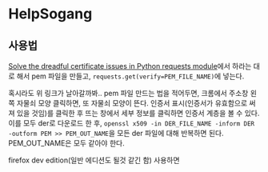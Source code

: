 # HelpSogang
## 사용법
[Solve the dreadful certificate issues in Python requests module](https://levelup.gitconnected.com/solve-the-dreadful-certificate-issues-in-python-requests-module-2020d922c72f)에서 하라는 대로 해서 pem 파일을 만들고, `requests.get(verify=PEM_FILE_NAME)`에 넣는다.

혹시라도 위 링크가 날아갈까봐.. pem 파일 만드는 법을 적어두면, 크롬에서 주소창 왼쪽 자물쇠 모양 클릭하면, 또 자물쇠 모양이 뜬다. 인증서 표시(인증서가 유효함으로 써져 있을 것임)를 클릭한 후 뜨는 창에서 세부 정보를 클릭하면 인증서 계층을 볼 수 있다. 이를 모두 der로 다운로드 한 후, `openssl x509 -in DER_FILE_NAME -inform DER -outform PEM >> PEM_OUT_NAME`을 모든 der 파일에 대해 반복하면 된다. PEM_OUT_NAME은 모두 같아야 한다.

firefox dev edition(일반 에디션도 될것 같긴 함) 사용하면 
